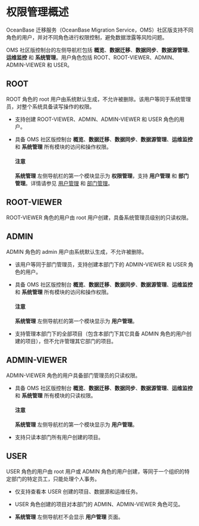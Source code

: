 # 权限管理概述

OceanBase 迁移服务（OceanBase Migration Service，OMS）社区版支持不同角色的用户，并对不同角色进行权限控制，避免数据泄露等风险问题。

OMS 社区版控制台的左侧导航栏包括 **概览**、**数据迁移**、**数据同步**、**数据源管理**、**运维监控** 和 **系统管理**。用户角色包括 ROOT、ROOT-VIEWER、ADMIN、ADMIN-VIEWER 和 USER。

## ROOT

ROOT 角色的 root 用户由系统默认生成，不允许被删除。该用户等同于系统管理员，对整个系统具备读写操作的权限。

* 支持创建 ROOT-VIEWER、ADMIN、ADMIN-VIEWER 和 USER 角色的用户。

* 具备 OMS 社区版控制台 **概览**、**数据迁移**、**数据同步**、**数据源管理**、**运维监控** 和 **系统管理** 所有模块的访问和操作权限。

    <main id="notice" type='notice'>
    <h4>注意</h4>
    <p><strong>系统管理</strong> 左侧导航栏的第一个模块显示为 <strong>权限管理</strong>，支持 <strong>用户管理</strong> 和 <strong>部门管理</strong>。详情请参见 <a href="../100.permission-management/200.user-management.md">用户管理</a> 和 <a href="../100.permission-management/300.department-management.md">部门管理</a>。</p>
    </main>

## ROOT-VIEWER

ROOT-VIEWER 角色的用户由 root 用户创建，具备系统管理员级别的只读权限。

## ADMIN

ADMIN 角色的 admin 用户由系统默认生成，不允许被删除。

* 该用户等同于部门管理员，支持创建本部门下的 ADMIN-VIEWER 和 USER 角色的用户。

* 具备 OMS 社区版控制台 **概览**、**数据迁移**、**数据同步**、**数据源管理**、**运维监控** 和 **系统管理** 所有模块的访问和操作权限。

  <main id="notice" type='notice'>
    <h4>注意</h4>
    <p><strong>系统管理</strong> 左侧导航栏的第一个模块显示为 <strong>用户管理</strong>。</p>
  </main>

* 支持管理本部门下的全部项目（包含本部门下其它具备 ADMIN 角色的用户创建的项目），但不允许管理其它部门的项目。

## ADMIN-VIEWER

ADMIN-VIEWER 角色的用户具备部门管理员的只读权限。

* 具备 OMS 社区版控制台 **概览**、**数据迁移**、**数据同步**、**数据源管理**、**运维监控** 和 **系统管理** 所有模块的只读权限。

  <main id="notice" type='notice'>
    <h4>注意</h4>
    <p><strong>系统管理</strong> 左侧导航栏的第一个模块显示为 <strong>用户管理</strong>。</p>
  </main>

* 支持只读本部门所有用户创建的项目。

## USER

USER 角色的用户由 root 用户或 ADMIN 角色的用户创建，等同于一个组织的特定部门的特定员工，只能处理个人事务。

* 仅支持查看本 USER 创建的项目、数据源和运维任务。

* USER 角色创建的项目对本部门的 ADMIN、ADMIN-VIEWER 角色可见。

* **系统管理** 左侧导航栏不会显示 **用户管理** 页面。
